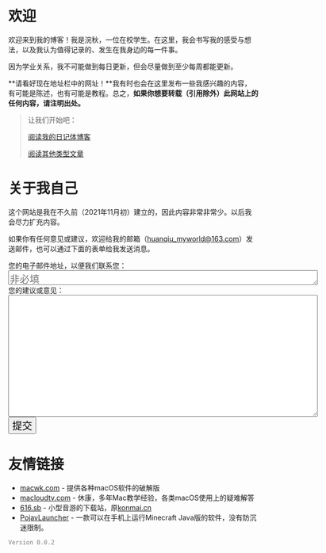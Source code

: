 # 欢迎

欢迎来到我的博客！我是浣秋，一位在校学生。在这里，我会书写我的感受与想法，以及我认为值得记录的、发生在我身边的每一件事。

因为学业关系，我不可能做到每日更新，但会尽量做到至少每周都能更新。

**请看好现在地址栏中的网址！**我有时也会在这里发布一些我感兴趣的内容，有可能是陈述，也有可能是教程。总之，**如果你想要转载（引用除外）此网站上的任何内容，请注明出处。**

> 让我们开始吧：
>
>  [阅读我的日记体博客](Daily/Daily.md) 
>
>  [阅读其他类型文章](杂项/杂项.md) 

# 关于我自己

这个网站是我在不久前（2021年11月初）建立的，因此内容非常非常少。以后我会尽力扩充内容。

如果你有任何意见或建议，欢迎给我的邮箱（huanqiu_myworld@163.com）发送邮件，也可以通过下面的表单给我发送消息。

<form id="my-form" action="https://formspree.io/f/mdoyqljy" method="POST">
  <label>您的电子邮件地址，以便我们联系您：</label>
  <br />
  <textarea rows="1" cols="50" style="font-size:20px" name="email" placeholder="非必填"></textarea>
  <br />
  <label>您的建议或意见：</label>
  <br />
  <textarea rows="10" cols="50" style="font-size:20px" name="message" required="required"></textarea>
  <button id="my-form-button" style="font-size:20">提交</button>
  <p id="my-form-status"></p>
</form>
<script>
    var form = document.getElementById("my-form");
  async function handleSubmit(event) {
  event.preventDefault();
  var status = document.getElementById("my-form-status");
  var data = new FormData(event.target);
  fetch(event.target.action, {
    method: form.method,
    body: data,
    headers: {
        'Accept': 'application/json'
    }
  }).then(response => {
    status.innerHTML = "感谢您的建议！";
    form.reset()
  }).catch(error => {
    status.innerHTML = "Oh, no！你的建议提交失败，请稍后再试。"
  });
}
form.addEventListener("submit", handleSubmit)
</script>




# 友情链接

- [macwk.com](https://macwk.com) - 提供各种macOS软件的破解版
- [macloudtv.com](https://macloudtv.com) - 休康，多年Mac教学经验，各类macOS使用上的疑难解答
- [616.sb](https://616.sb) - 小型音游的下载站，原[konmai.cn](https://konmai.cn)
- [PojavLauncher](https://github.com/PojavLauncherTeam/PojavLauncher/) - 一款可以在手机上运行Minecraft Java版的软件，没有防沉迷限制。

<p style="color:gray"><code>Version 0.0.2</code></p>
